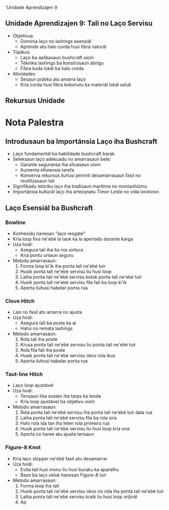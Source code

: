 'Unidade Aprendizajen 9

## Unidade Aprendizajen 9: Tali no Laço Servisu
- Objetivus:
  * Dominia laço no lashings esensiál
  * Aprende atu halo corda husi fibra naturál
- Tópikus:
  * Laço ba aplikasaun bushcraft oioin
  * Téknika lashings ba konstrusaun abrigu
  * Fibra kuda lokál ba halo corda
- Atividades:
  * Sesaun prátika atu amarra laço
  * Kria corda husi fibra kokonutu ka materiál lokál seluk

## Rekursus Unidade

# Nota Palestra

## Introdusaun ba Importánsia Laço iha Bushcraft

- Laço fundamentál ba habilidade bushcraft barak
- Seleksaun laço adekuadu no amarrasaun bele:
  * Garante seguransa iha situasaun oioin
  * Aumenta efisiensia tarefa
  * Konserva rekursus liuhusi permiti desamarrasaun fasil no reutilizasaun tali
- Signifikadu istóriku laço iha tradisaun marítima no montanhizmu
- Importánsia kulturál laço iha artezanatu Timor-Leste no vida loroloron

## Laço Esensiál ba Bushcraft

### Bowline
- Konhesidu hanesan "laço resgate"
- Kria loop fixa ne'ebé la tauk ka la apertadu durante karga
- Uza hodi:
  * Asegura tali iha ita-nia sintura
  * Kria pontu uniaun seguru
- Metodu amarrasaun:
  1. Forma loop ki'ik iha ponta tali ne'ebé tuir
  2. Husik ponta tali ne'ebé servisu liu husi loop
  3. Laiha ponta tali ne'ebé servisu kotuk ponta tali ne'ebé tuir
  4. Husik ponta tali ne'ebé servisu fila fali ba loop ki'ik
  5. Aperta liuhusi habelar ponta rua

### Clove Hitch
- Lais no fasil atu amarra no ajusta
- Uza hodi:
  * Asegura tali ba poste ka ai
  * Hahu no remata lashings
- Metodu amarrasaun:
  1. Rola tali iha poste
  2. Krusa ponta tali ne'ebé servisu liu ponta tali ne'ebé tuir
  3. Rola fila fali iha poste
  4. Husik ponta tali ne'ebé servisu okos rola ikus
  5. Aperta liuhusi habelar ponta rua

### Taut-line Hitch
- Laço loop ajustável
- Uza hodi:
  * Tensaun liña sosten iha tarps ka tenda
  * Kria loop ajustável ba objetivu oioin
- Metodu amarrasaun:
  1. Rola ponta tali ne'ebé servisu iha ponta tali ne'ebé tuir dala rua
  2. Laiha ponta tali ne'ebé servisu fila ba rola sira
  3. Halo rola ida tan iha leten rola primeiru rua
  4. Husik ponta tali ne'ebé servisu liu husi loop kria ona
  5. Aperta no haree atu ajusta tensaun

### Figure-8 Knot
- Kria laço stopper ne'ebé fasil atu desamarrar
- Uza hodi:
  * Evita tali husi monu liu husi buraku ka aparelhu
  * Baze ba laço seluk hanesan Figure-8 tuir
- Metodu amarrasaun:
  1. Forma loop iha tali
  2. Husik ponta tali ne'ebé servisu okos no rola iha ponta tali ne'ebé tuir
  3. Laiha ponta tali ne'ebé servisu kraik liu husi loop orijinál
  4. Ap